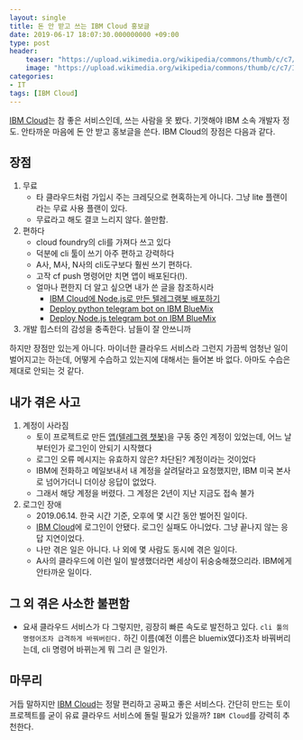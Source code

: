 ```yaml
---
layout: single
title: 돈 안 받고 쓰는 IBM Cloud 홍보글
date: 2019-06-17 18:07:30.000000000 +09:00
type: post
header:
    teaser: "https://upload.wikimedia.org/wikipedia/commons/thumb/c/c7/IBM_Bluemix_logo.svg/1200px-IBM_Bluemix_logo.svg.png"
    image: "https://upload.wikimedia.org/wikipedia/commons/thumb/c/c7/IBM_Bluemix_logo.svg/1200px-IBM_Bluemix_logo.svg.png"
categories:
- IT
tags: [IBM Cloud]
---
```


[IBM Cloud]는 참 좋은 서비스인데, 쓰는 사람을 못 봤다. 기껏해야 IBM 소속 개발자 정도. 안타까운 마음에 돈 안 받고 홍보글을 쓴다. IBM Cloud의 장점은 다음과 같다.

## 장점

1. 무료
    - 타 클라우드처럼 가입시 주는 크레딧으로 현혹하는게 아니다. 그냥 lite 플랜이라는 무료 사용 플랜이 있다.
    - 무료라고 해도 결코 느리지 않다. 쓸만함.
1. 편하다
    - cloud foundry의 cli를 가져다 쓰고 있다
    - 덕분에 cli 툴이 쓰기 아주 편하고 강력하다
    - A사, M사, N사의 cli도구보다 훨씬 쓰기 편하다.
    - 고작 cf push 명령어만 치면 앱이 배포된다(!).
    - 얼마나 편한지 더 알고 싶으면 내가 쓴 글을 참조하시라
        - [IBM Cloud에 Node.js로 만든 텔레그램봇 배포하기](https://lovemewithoutall.github.io/it/deploy-on-ibm-cloud/)
        - [Deploy python telegram bot on IBM BlueMix](https://lovemewithoutall.github.io/it/deploy-python-bot-on-IBM-bluemix/)
        - [Deploy Node.js telegram bot on IBM BlueMix](https://lovemewithoutall.github.io/it/deploy-bot-on-IBM-bluemix/)
1. 개발 힙스터의 감성을 충족한다. 남들이 잘 안쓰니까

하지만 장점만 있는게 아니다. 마이너한 클라우드 서비스라 그런지 가끔씩 엄청난 일이 벌어지고는 하는데, 어떻게 수습하고 있는지에 대해서는 들어본 바 없다. 아마도 수습은 제대로 안되는 것 같다.

## 내가 겪은 사고

1. 계정이 사라짐
    - 토이 프로젝트로 만든 [앱(텔레그램 챗봇)](https://github.com/LoveMeWithoutAll/HanGifBot)을 구동 중인 계정이 있었는데, 어느 날부터인가 로그인이 안되기 시작했다
    - 로그인 오류 메시지는 유효하지 않은? 차단된? 계정이라는 것이었다
    - IBM에 전화하고 메일보내서 내 계정을 살려달라고 요청했지만, IBM 미국 본사로 넘어가더니 더이상 응답이 없었다.
    - 그래서 해당 계정을 버렸다. 그 계정은 2년이 지난 지금도 접속 불가
1. 로그인 장애
    - 2019.06.14. 한국 시간 기준, 오후에 몇 시간 동안 벌어진 일이다.
    - [IBM Cloud]에 로그인이 안됐다. 로그인 실패도 아니었다. 그냥 끝나지 않는 응답 지연이었다.
    - 나만 겪은 일은 아니다. 나 외에 몇 사람도 동시에 겪은 일이다.
    - A사의 클라우드에 이런 일이 발생했더라면 세상이 뒤숭숭해졌으리라. IBM에게 안타까운 일이다.

## 그 외 겪은 사소한 불편함

* 요새 클라우드 서비스가 다 그렇지만, 굉장히 빠른 속도로 발전하고 있다. `cli 툴의 명령어조차 급격하게 바꿔버린다.` 하긴 이름(예전 이름은 bluemix였다)조차 바꿔버리는데, cli 명령어 바뀌는게 뭐 그리 큰 일인가.

## 마무리

거듭 말하지만 [IBM Cloud]는 정말 편리하고 공짜고 좋은 서비스다. 간단히 만드는 토이 프로젝트를 굳이 유료 클라우드 서비스에 돌릴 필요가 있을까? `IBM Cloud`를 강력히 추천한다.

[IBM Cloud]: https://www.ibm.com/kr-ko/cloud
